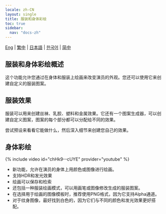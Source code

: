 ```yaml
---
locale: zh-CN
layout: single
title: 服装和身体彩绘
toc: true
sidebar:
  nav: "docs-zh"
---
```

[Eng](/dancexr/features/outfit_body_paint) | [繁中](/tw/dancexr/features/outfit_body_paint) | [日本語](/jp/dancexr/features/outfit_body_paint) | [한국어](/kr/dancexr/features/outfit_body_paint) | [简中](/zh/dancexr/features/outfit_body_paint)


## 服装和身体彩绘概述
这个功能允许您通过在身体和服装上绘画来改变演员的外观。您还可以使用它来创建自定义的服装图案。

## 服装效果
服装可以用来创建丝袜、乳胶、塑料和金属效果。它还有一个图案生成器，可以创建自定义图案，图案的每个部分都可以分配给不同的效果。

尝试预设来看看它能做什么，然后深入细节来创建您自己的效果。

## 身体彩绘
{% include video id="chHk9--cUYE" provider="youtube" %}
* 新功能，允许在演员的身体上用颜色或图像进行绘画。
* 支持HDR和发光效果
* 绘画可以保存和检索
* 还包括一种服装绘画模式，可以用画笔或图像修改生成的服装图案。
* 在选择用于绘画的图像模板时，推荐使用PNG格式，因为它支持Alpha通道。
* 对于纹身图像，最好找到白色的，因为它们与不同的颜色和发光效果更好搭配。